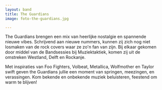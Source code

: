 ```yaml
---
layout: band
title: The Guardians
image: foto-the-guardians.jpg

---
```


The Guardians brengen een mix van heerlijke nostalgie en spannende nieuwe vibes. Schrijvend aan nieuwe nummers, kunnen zij zich nog niet losmaken van de rock covers waar ze zo'n fan van zijn. Bij elkaar gekomen door middel van de Bandsessies bij Muziektaktiek, komen zij uit de omstreken Westland, Delft en Rockanje. 

Met inspiraties van Foo Fighters, Volbeat, Metallica, Wolfmother en Taylor swift geven the Guardians jullie een moment van springen, meezingen, en verassingen. Kom bekende en onbekende muziek beluisteren, feestend om warm te blijven!
